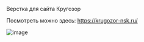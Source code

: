 Верстка для сайта Кругозор

Посмотреть можно здесь: 
https://krugozor-nsk.ru/

![image](https://github.com/user-attachments/assets/0f1744bf-85b8-45be-b591-2b1e6ece8c8b)
